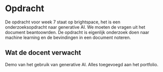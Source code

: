 # Opdracht
De opdracht voor week 7 staat op brightspace, het is een onderzoeksopdracht naar generative AI. We moeten de vragen uit het document beantoowrden. De opdracht is eigenlijk onderzoek doen naar machine learning en de bevindingen in een document noteren.

## Wat de docent verwacht
Demo van het gebruik van generative AI. Alles toegevoegd aan het portfolio.
